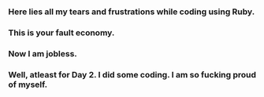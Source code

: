 ### Here lies all my tears and frustrations while coding using Ruby. 
### This is your fault economy. 
### Now I am jobless. 


### Well, atleast for Day 2. I did some coding. I am so fucking proud of myself. 